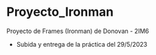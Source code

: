 # Proyecto_Ironman
Proyecto de Frames (Ironman) de Donovan - 2IM6
- Subida y entrega de la práctica del 29/5/2023
